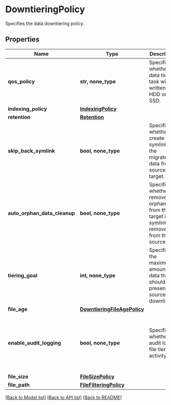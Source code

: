 # DowntieringPolicy

Specifies the data downtiering policy.

## Properties
Name | Type | Description | Notes
------------ | ------------- | ------------- | -------------
**qos_policy** | **str, none_type** | Specifies whether the data tiering task will be written to HDD or   SSD. | [optional] 
**indexing_policy** | [**IndexingPolicy**](IndexingPolicy.md) |  | [optional] 
**retention** | [**Retention**](Retention.md) |  | [optional] 
**skip_back_symlink** | **bool, none_type** | Specifies whether to create a symlink for the migrated data from   source to target. | [optional]  if omitted the server will use the default value of True
**auto_orphan_data_cleanup** | **bool, none_type** | Specifies whether to remove the orphan data from the target if the   symlink is removed from the source. | [optional]  if omitted the server will use the default value of True
**tiering_goal** | **int, none_type** | Specifies the maximum amount of data that should be present on source   after downtiering. | [optional] 
**file_age** | [**DowntieringFileAgePolicy**](DowntieringFileAgePolicy.md) |  | [optional] 
**enable_audit_logging** | **bool, none_type** | Specifies whether to audit log the file tiering activity. | [optional]  if omitted the server will use the default value of False
**file_size** | [**FileSizePolicy**](FileSizePolicy.md) |  | [optional] 
**file_path** | [**FileFilteringPolicy**](FileFilteringPolicy.md) |  | [optional] 

[[Back to Model list]](../README.md#documentation-for-models) [[Back to API list]](../README.md#documentation-for-api-endpoints) [[Back to README]](../README.md)


